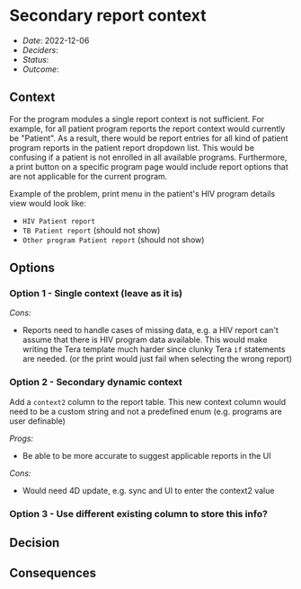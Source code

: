 # Secondary report context

- _Date_: 2022-12-06
- _Deciders_:
- _Status_:
- _Outcome_:

## Context

For the program modules a single report context is not sufficient.
For example, for all patient program reports the report context would currently be "Patient".
As a result, there would be report entries for all kind of patient program reports in the patient report dropdown list.
This would be confusing if a patient is not enrolled in all available programs.
Furthermore, a print button on a specific program page would include report options that are not applicable for the current program.

Example of the problem, print menu in the patient's HIV program details view would look like:

- `HIV Patient report`
- `TB Patient report` (should not show)
- `Other program Patient report` (should not show)

## Options

### Option 1 - Single context (leave as it is)

_Cons:_

- Reports need to handle cases of missing data, e.g. a HIV report can't assume that there is HIV program data available.
  This would make writing the Tera template much harder since clunky Tera `if` statements are needed.
  (or the print would just fail when selecting the wrong report)

### Option 2 - Secondary dynamic context

Add a `context2` column to the report table.
This new context column would need to be a custom string and not a predefined enum (e.g. programs are user definable)

_Progs:_

- Be able to be more accurate to suggest applicable reports in the UI

_Cons:_

- Would need 4D update, e.g. sync and UI to enter the context2 value

### Option 3 - Use different existing column to store this info?

## Decision

## Consequences
